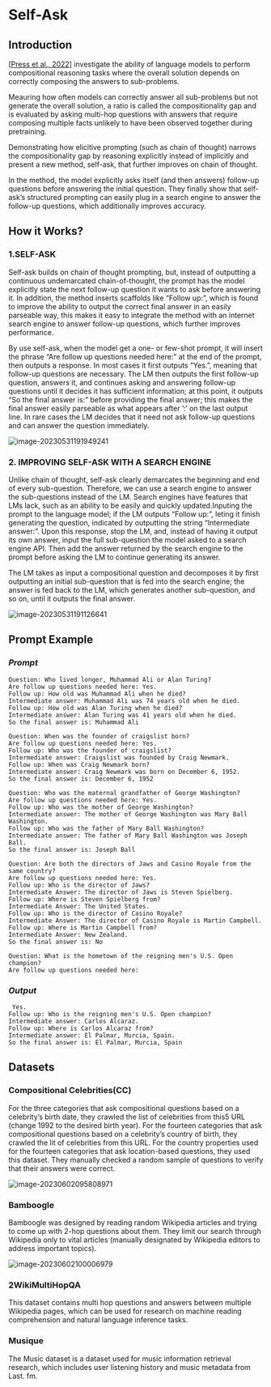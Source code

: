  

# **Self-Ask**

## Introduction

[[Press et al., 2022\]](https://arxiv.org/abs/2210.03350) investigate the ability of language models to perform compositional reasoning tasks where the overall solution depends on correctly composing the answers to sub-problems.

Meauring how often models can correctly answer all sub-problems but not generate the overall solution, a ratio is called the compositionality gap and is evaluated by asking multi-hop questions with answers that require composing multiple facts unlikely to have been observed together during pretraining.

Demonstrating how elicitive prompting (such as chain of thought) narrows the compositionality gap by reasoning explicitly instead of implicitly and present a new method, self-ask, that further improves on chain of thought.

In the method, the model explicitly asks itself (and then answers) follow-up questions before answering the initial question. They finally show that self-ask’s structured prompting can easily plug in a search engine to answer the follow-up questions, which additionally improves accuracy.

## How it Works?

### 1.SELF-ASK

Self-ask builds on chain of thought prompting, but, instead of outputting a continuous undemarcated chain-of-thought, the prompt has the model explicitly state the next follow-up question it wants to ask before answering it. In addition, the method inserts scaffolds like “Follow up:”, which is found to improve the ability to output the correct final answer in an easily parseable way, this makes it easy to integrate the method with an internet search engine to answer follow-up questions, which further improves performance.

By use self-ask, when the model get a one- or few-shot prompt, it will insert the phrase “Are follow up questions needed here:” at the end of the prompt, then outputs a response. In most cases it first outputs “Yes.”, meaning that follow-up questions are necessary. The LM then outputs the first follow-up question, answers it, and continues asking and answering follow-up questions until it decides it has sufficient information; at this point, it outputs “So the final answer is:” before providing the final answer; this makes the final answer easily parseable as what appears after ’:’ on the last output line. In rare cases the LM decides that it need not ask follow-up questions and can answer the question immediately.

![image-20230531191949241](img\image-20230531191949241.png)

### 2. IMPROVING SELF-ASK WITH A SEARCH ENGINE

Unlike chain of thought, self-ask clearly demarcates the beginning and end of every sub-question. Therefore, we can use a search engine to answer the sub-questions instead of the LM. Search engines have features that LMs lack, such as an ability to be easily and quickly updated.Inputing the prompt to the language model; if the LM outputs “Follow up:”, leting it finish generating the question, indicated by outputting the string “Intermediate answer:”. Upon this response, stop the LM, and, instead of having it output its own answer, input the full sub-question the model asked to a search engine API. Then add the answer returned by the search engine to the prompt before asking the LM to continue generating its answer.

The LM takes as input a compositional question and decomposes it by first outputting an initial sub-question that is fed into the search engine; the answer is fed back to the LM, which generates another sub-question, and so on, until it outputs the final answer.

![image-20230531191126641](img/image-20230531191126641.png)

## Prompt Example

### *Prompt*

```
Question: Who lived longer, Muhammad Ali or Alan Turing?
Are follow up questions needed here: Yes.
Follow up: How old was Muhammad Ali when he died?
Intermediate answer: Muhammad Ali was 74 years old when he died.
Follow up: How old was Alan Turing when he died?
Intermediate answer: Alan Turing was 41 years old when he died.
So the final answer is: Muhammad Ali 

Question: When was the founder of craigslist born?
Are follow up questions needed here: Yes.
Follow up: Who was the founder of craigslist?
Intermediate answer: Craigslist was founded by Craig Newmark.
Follow up: When was Craig Newmark born?
Intermediate answer: Craig Newmark was born on December 6, 1952.
So the final answer is: December 6, 1952

Question: Who was the maternal grandfather of George Washington?
Are follow up questions needed here: Yes.
Follow up: Who was the mother of George Washington?
Intermediate answer: The mother of George Washington was Mary Ball Washington.
Follow up: Who was the father of Mary Ball Washington?
Intermediate answer: The father of Mary Ball Washington was Joseph Ball.
So the final answer is: Joseph Ball 

Question: Are both the directors of Jaws and Casino Royale from the same country? 
Are follow up questions needed here: Yes. 
Follow up: Who is the director of Jaws? 
Intermediate Answer: The director of Jaws is Steven Spielberg. 
Follow up: Where is Steven Spielberg from? 
Intermediate Answer: The United States. 
Follow up: Who is the director of Casino Royale? 
Intermediate Answer: The director of Casino Royale is Martin Campbell. 
Follow up: Where is Martin Campbell from? 
Intermediate Answer: New Zealand. 
So the final answer is: No

Question: What is the hometown of the reigning men's U.S. Open champion?
Are follow up questions needed here:
```

 

### *Output* 

```
 Yes.
Follow up: Who is the reigning men's U.S. Open champion?
Intermediate answer: Carlos Alcaraz.
Follow up: Where is Carlos Alcaraz from?
Intermediate answer: El Palmar, Murcia, Spain.
So the final answer is: El Palmar, Murcia, Spain
```

## Datasets

### Compositional Celebrities(CC)

For the three categories that ask compositional questions based on a celebrity’s birth date, they crawled the list of celebrities from this5 URL (change 1992 to the desired birth year). For the fourteen categories that ask compositional questions based on a celebrity’s country of birth,  they crawled the lit of celebrities from this URL. For the country properties used for the fourteen categories that ask location-based questions, they used this  dataset. They manually checked a random sample of questions to verify that their answers were correct.

![image-20230602095808971](img/image-20230602095808971.png)

### Bamboogle

Bamboogle was designed by reading random Wikipedia articles and trying to come up with 2-hop questions about them. They limit our search through Wikipedia only to vital articles (manually designated by Wikipedia editors to address important topics).

![image-20230602100006979](img/image-20230602100006979.png)

### 2WikiMultiHopQA

This dataset contains multi hop questions and answers between multiple Wikipedia pages, which can be used for research on machine reading comprehension and natural language inference tasks.

### Musique

The Music dataset is a dataset used for music information retrieval research, which includes user listening history and music metadata from Last. fm.